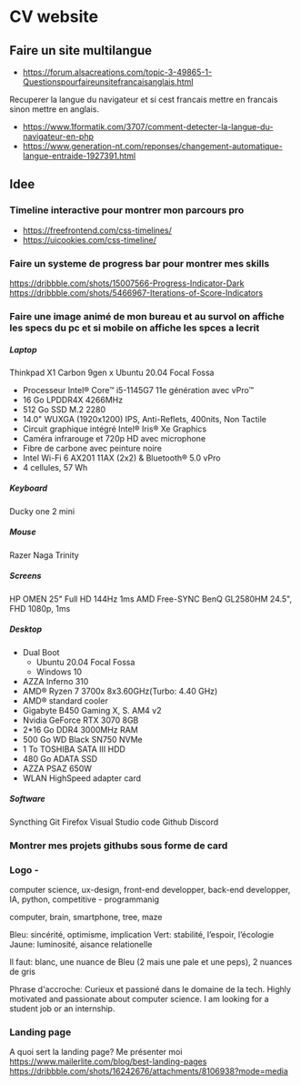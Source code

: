 # CV website

## Faire un site multilangue

 * https://forum.alsacreations.com/topic-3-49865-1-Questionspourfaireunsitefrancaisanglais.html

Recuperer la langue du navigateur et si cest francais mettre en francais sinon mettre en anglais.
 * https://www.1formatik.com/3707/comment-detecter-la-langue-du-navigateur-en-php
 * https://www.generation-nt.com/reponses/changement-automatique-langue-entraide-1927391.html

## Idee 

### Timeline interactive pour montrer mon parcours pro

 * https://freefrontend.com/css-timelines/
 * https://uicookies.com/css-timeline/

### Faire un systeme de progress bar pour montrer mes skills
https://dribbble.com/shots/15007566-Progress-Indicator-Dark
https://dribbble.com/shots/5466967-Iterations-of-Score-Indicators

### Faire une image animé de mon bureau et au survol on affiche les specs du pc et si mobile on affiche les spces a lecrit

##### Laptop
Thinkpad X1 Carbon 9gen x Ubuntu 20.04 Focal Fossa

* Processeur Intel® Core™ i5-1145G7 11e génération avec vPro™
* 16 Go LPDDR4X 4266MHz
* 512 Go SSD M.2 2280
* 14.0" WUXGA (1920x1200) IPS, Anti-Reflets, 400nits, Non Tactile
* Circuit graphique intégré Intel® Iris® Xe Graphics
* Caméra infrarouge et 720p HD avec microphone
* Fibre de carbone avec peinture noire
* Intel Wi-Fi 6 AX201 11AX (2x2) & Bluetooth® 5.0 vPro
* 4 cellules, 57 Wh

##### Keyboard
Ducky one 2 mini

##### Mouse
Razer Naga Trinity

##### Screens
HP OMEN 25" Full HD 144Hz 1ms AMD Free-SYNC
BenQ GL2580HM 24.5", FHD 1080p, 1ms

##### Desktop
* Dual Boot
    - Ubuntu 20.04 Focal Fossa
    - Windows 10
* AZZA Inferno 310
* AMD® Ryzen 7 3700x 8x3.60GHz(Turbo: 4.40 GHz)
* AMD® standard cooler 
* Gigabyte B450 Gaming X, S. AM4 v2
* Nvidia GeForce RTX 3070 8GB
* 2*16 Go DDR4 3000MHz RAM
* 500 Go WD Black SN750 NVMe
* 1 To TOSHIBA SATA III HDD
* 480 Go ADATA SSD
* AZZA PSAZ 650W
* WLAN HighSpeed adapter card

##### Software
Syncthing
Git
Firefox
Visual Studio code
Github
Discord


### Montrer mes projets githubs sous forme de card


### Logo - 
computer science, ux-design, front-end developper, back-end developper, IA, python, competitive - programmanig

computer, brain, smartphone, tree, maze

Bleu: sincérité, optimisme, implication
Vert: stabilité, l’espoir, l’écologie 
Jaune: luminosité, aisance relationelle

Il faut: blanc, une nuance de Bleu (2 mais une pale et une peps), 2 nuances de gris

Phrase d'accroche:
Curieux et passioné dans le domaine de la tech. 
Highly motivated and passionate about computer science. I am looking for a student job or an internship. 


### Landing page

A quoi sert la landing page?
Me présenter moi
https://www.mailerlite.com/blog/best-landing-pages
https://dribbble.com/shots/16242676/attachments/8106938?mode=media


